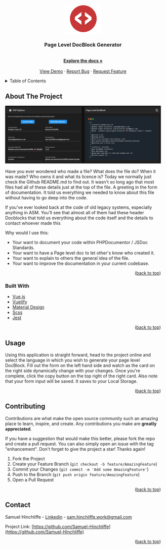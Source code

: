 <div id="top"></div>
<!-- PROJECT LOGO -->
<br />
<div align="center">
  <a href="https://github.com/Samuel-Hinchliffe/Header-Docblock-Generator">
    <img src="src/assets/ico.png" alt="Logo" width="120">
  </a>

  <h3 align="center">Page Level DocBlock Generator</h3>

  <p align="center">
    <br />
    <a href="https://github.com/Samuel-Hinchliffe/Header-Docblock-Generator"><strong>Explore the docs »</strong></a>
    <br />
    <br />
    <a href="https://header-docblock.netlify.app/">View Demo</a>
    ·
    <a href="https://github.com/Samuel-Hinchliffe/Header-Docblock-Generator/issues">Report Bug</a>
    ·
    <a href="https://github.com/Samuel-Hinchliffe/Header-Docblock-Generator/issues">Request Feature</a>
  </p>
</div>



<!-- TABLE OF CONTENTS -->
<details>
  <summary>Table of Contents</summary>
  <ol>
    <li>
      <a href="#about-the-project">About The Project</a>
      <ul>
        <li><a href="#built-with">Built With</a></li>
      </ul>
    </li>
    <li><a href="#usage">Usage</a></li>
    <li><a href="#contributing">Contributing</a></li>
    <li><a href="#contact">Contact</a></li>
  </ol>
</details>



<!-- ABOUT THE PROJECT -->
## About The Project

[![Product Name Screen Shot][product-screenshot]](https://header-docblock.netlify.app/)

Have you ever wondered who made a file? What does the file do? When it was made? Who owns it and what its licence is? Today we normally just check the Github README.md to find out. It wasn't so long ago that most files had all of these details just at the top of the file. A greeting in the form of documentation. It told us everything we needed to know about this file without having to go deep into the code. 

If you've ever looked back at the code of old legacy systems, especially anything in ASM. You'll see that almost all of them had these header Docblocks that told us everything about the code itself and the details to contact whoever made this

Why would I use this:
* Your want to document your code within PHPDocumentor / JSDoc Standards. 
* Your want to have a Page level doc to let other's know who created it.
* Your want to explain to others the general idea of the file. 
* Your want to improve the documentation in your current codebase. 

<p align="right">(<a href="#top">back to top</a>)</p>



### Built With

* [Vue.js](https://vuejs.org/)
* [Vuetify](https://vuetifyjs.com/en/)
* [Material Design](https://material.io/design)
* [Scss](https://sass-lang.com/)
* [Jest](https://jestjs.io/)

<p align="right">(<a href="#top">back to top</a>)</p>

<!-- USAGE EXAMPLES -->
## Usage

Using this application is straight forward, head to the project online and select the language in which you wish to generate your page level DocBlock. Fill out the form on the left hand side and watch as the card on the right side dynamically change with your changes. Once you're complete, click the copy button on the top right of the right card. Also note that your form input will be saved. It saves to your Local Storage.

<p align="right">(<a href="#top">back to top</a>)</p>




<!-- CONTRIBUTING -->
## Contributing

Contributions are what make the open source community such an amazing place to learn, inspire, and create. Any contributions you make are **greatly appreciated**.

If you have a suggestion that would make this better, please fork the repo and create a pull request. You can also simply open an issue with the tag "enhancement".
Don't forget to give the project a star! Thanks again!

1. Fork the Project
2. Create your Feature Branch (`git checkout -b feature/AmazingFeature`)
3. Commit your Changes (`git commit -m 'Add some AmazingFeature'`)
4. Push to the Branch (`git push origin feature/AmazingFeature`)
5. Open a Pull Request

<p align="right">(<a href="#top">back to top</a>)</p>


<!-- CONTACT -->
## Contact

Samuel Hinchliffe - [Linkedin](https://www.linkedin.com/in/samuel-hinchliffe-%F0%9F%9A%80-2bb5801a5/) - sam.hinchliffe.work@gmail.com

Project Link: [https://github.com/Samuel-Hinchliffe](https://github.com/Samuel-Hinchliffe)

<p align="right">(<a href="#top">back to top</a>)</p>


<!-- MARKDOWN LINKS & IMAGES -->
<!-- https://www.markdownguide.org/basic-syntax/#reference-style-links -->
[contributors-shield]: https://img.shields.io/github/contributors/othneildrew/Best-README-Template.svg?style=for-the-badge
[contributors-url]: https://github.com/othneildrew/Best-README-Template/graphs/contributors
[forks-shield]: https://img.shields.io/github/forks/othneildrew/Best-README-Template.svg?style=for-the-badge
[forks-url]: https://github.com/othneildrew/Best-README-Template/network/members
[stars-shield]: https://img.shields.io/github/stars/othneildrew/Best-README-Template.svg?style=for-the-badge
[stars-url]: https://github.com/othneildrew/Best-README-Template/stargazers
[issues-shield]: https://img.shields.io/github/issues/othneildrew/Best-README-Template.svg?style=for-the-badge
[issues-url]: https://github.com/othneildrew/Best-README-Template/issues
[license-shield]: https://img.shields.io/github/license/othneildrew/Best-README-Template.svg?style=for-the-badge
[license-url]: https://github.com/othneildrew/Best-README-Template/blob/master/LICENSE.txt
[linkedin-shield]: https://img.shields.io/badge/-LinkedIn-black.svg?style=for-the-badge&logo=linkedin&colorB=555
[linkedin-url]: https://linkedin.com/in/othneildrew
[product-screenshot]: src/assets/exampleUse.png
